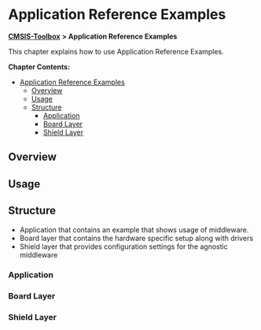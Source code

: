 # Application Reference Examples

<!-- markdownlint-disable MD009 -->
<!-- markdownlint-disable MD013 -->
<!-- markdownlint-disable MD036 -->

[**CMSIS-Toolbox**](README.md) **> Application Reference Examples**

This chapter explains how to use Application Reference Examples.

**Chapter Contents:**

- [Application Reference Examples](#application-reference-examples)
  - [Overview](#overview)
  - [Usage](#usage)
  - [Structure](#structure)
    - [Application](#application)
    - [Board Layer](#board-layer)
    - [Shield Layer](#shield-layer)

## Overview

## Usage

## Structure

- Application that contains an example that shows usage of middleware.
- Board layer that contains the hardware specific setup along with drivers
- Shield layer that provides configuration settings for the agnostic middleware

### Application

### Board Layer

### Shield Layer

